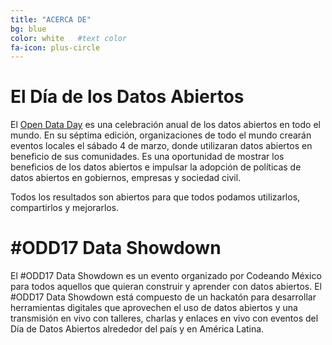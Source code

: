 ```yaml
---
title: "ACERCA DE"
bg: blue
color: white   #text color
fa-icon: plus-circle
---
```


# El Día de los Datos Abiertos

El [Open Data Day](http://www.opendataday.org) es una celebración anual de los datos abiertos en todo el mundo. En su séptima edición, organizaciones de todo el mundo crearán eventos locales el sábado 4 de marzo, donde utilizaran datos abiertos en beneficio de sus comunidades.  Es una oportunidad de mostrar los beneficios de los datos abiertos e impulsar la adopción de políticas de datos abiertos en gobiernos, empresas y sociedad civil. 

Todos los resultados son abiertos para que todos podamos utilizarlos, compartirlos y mejorarlos.


# \#ODD17 Data Showdown

El #ODD17 Data Showdown es un evento organizado por Codeando México para todos aquellos que quieran construir y aprender con datos abiertos. El #ODD17 Data Showdown está compuesto de un hackatón para desarrollar herramientas digitales que aprovechen el uso de datos abiertos y una transmisión en vivo con talleres, charlas y enlaces en vivo con eventos del Día de Datos Abiertos alrededor del país y en América Latina. 